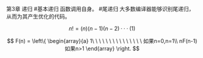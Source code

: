 第3章 递归
#基本递归
函数调用自身。
#尾递归
大多数编译器能够识别尾递归，从而为其产生优化的代码。



$$
n!=(n)(n-1)(n-2)···(1)
$$

$$
F(n) = 
\left\{
\begin{array}{a}
1\ \ \ \ \ \ \ \ \ \ \ \ \ \ \ 如果n=0,n=1\\
nF(n-1) 如果n>1
\end{array}
\right.
$$

